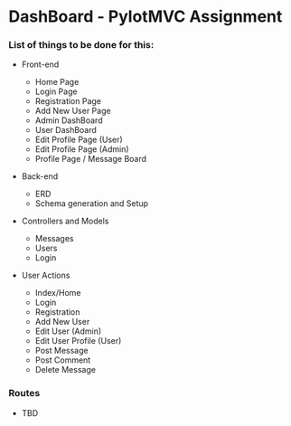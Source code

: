 # DashBoard - PylotMVC Assignment

### List of things to be done for this:
+ Front-end
  - Home Page
  - Login Page
  - Registration Page
  - Add New User Page
  - Admin DashBoard
  - User DashBoard
  - Edit Profile Page (User)
  - Edit Profile Page (Admin)
  - Profile Page / Message Board

+ Back-end
  - ERD
  - Schema generation and Setup

+ Controllers and Models
  - Messages
  - Users
  - Login

+ User Actions
  - Index/Home
  - Login
  - Registration
  - Add New User
  - Edit User (Admin)
  - Edit User Profile (User)
  - Post Message
  - Post Comment
  - Delete Message

### Routes
  - TBD
